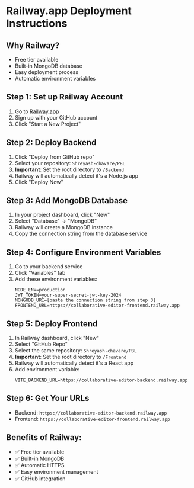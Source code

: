 # Railway.app Deployment Instructions

## Why Railway?
- Free tier available
- Built-in MongoDB database
- Easy deployment process
- Automatic environment variables

## Step 1: Set up Railway Account
1. Go to [Railway.app](https://railway.app)
2. Sign up with your GitHub account
3. Click "Start a New Project"

## Step 2: Deploy Backend
1. Click "Deploy from GitHub repo"
2. Select your repository: `Shreyash-chavare/PBL`
3. **Important**: Set the root directory to `/Backend`
4. Railway will automatically detect it's a Node.js app
5. Click "Deploy Now"

## Step 3: Add MongoDB Database
1. In your project dashboard, click "New"
2. Select "Database" → "MongoDB"
3. Railway will create a MongoDB instance
4. Copy the connection string from the database service

## Step 4: Configure Environment Variables
1. Go to your backend service
2. Click "Variables" tab
3. Add these environment variables:
   ```
   NODE_ENV=production
   JWT_TOKEN=your-super-secret-jwt-key-2024
   MONGODB_URI=[paste the connection string from step 3]
   FRONTEND_URL=https://collaborative-editor-frontend.railway.app
   ```

## Step 5: Deploy Frontend
1. In Railway dashboard, click "New"
2. Select "GitHub Repo"
3. Select the same repository: `Shreyash-chavare/PBL`
4. **Important**: Set the root directory to `/Frontend`
5. Railway will automatically detect it's a React app
6. Add environment variable:
   ```
   VITE_BACKEND_URL=https://collaborative-editor-backend.railway.app
   ```

## Step 6: Get Your URLs
- Backend: `https://collaborative-editor-backend.railway.app`
- Frontend: `https://collaborative-editor-frontend.railway.app`

## Benefits of Railway:
- ✅ Free tier available
- ✅ Built-in MongoDB
- ✅ Automatic HTTPS
- ✅ Easy environment management
- ✅ GitHub integration

